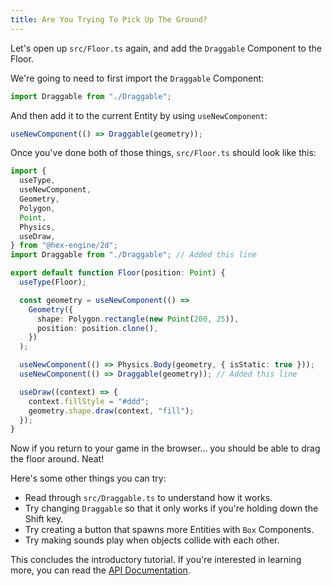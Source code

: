 ```yaml
---
title: Are You Trying To Pick Up The Ground?
---
```


Let's open up `src/Floor.ts` again, and add the `Draggable` Component to the Floor.

We're going to need to first import the `Draggable` Component:

```ts
import Draggable from "./Draggable";
```

And then add it to the current Entity by using `useNewComponent`:

```ts
useNewComponent(() => Draggable(geometry));
```

Once you've done both of those things, `src/Floor.ts` should look like this:

```ts
import {
  useType,
  useNewComponent,
  Geometry,
  Polygon,
  Point,
  Physics,
  useDraw,
} from "@hex-engine/2d";
import Draggable from "./Draggable"; // Added this line

export default function Floor(position: Point) {
  useType(Floor);

  const geometry = useNewComponent(() =>
    Geometry({
      shape: Polygon.rectangle(new Point(200, 25)),
      position: position.clone(),
    })
  );

  useNewComponent(() => Physics.Body(geometry, { isStatic: true }));
  useNewComponent(() => Draggable(geometry)); // Added this line

  useDraw((context) => {
    context.fillStyle = "#ddd";
    geometry.shape.draw(context, "fill");
  });
}
```

Now if you return to your game in the browser... you should be able to drag the floor around. Neat!

Here's some other things you can try:

- Read through `src/Draggable.ts` to understand how it works.
- Try changing `Draggable` so that it only works if you're holding down the Shift key.
- Try creating a button that spawns more Entities with `Box` Components.
- Try making sounds play when objects collide with each other.

This concludes the introductory tutorial. If you're interested in learning more, you can read the [API Documentation](/docs/api-reference).
